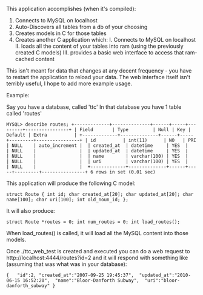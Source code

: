 

This application accomplishes (when it's compiled):
  1. Connects to MySQL on localhost
  2. Auto-Discovers all tables from a db of your choosing
  3. Creates models in C for those tables
  4. Creates another C application which:
      I. Connects to MySQL on localhost
      II. loads all the content of your tables into ram (using the previously created C models)
      III. provides a basic web interface to access that ram-cached content

This isn't meant for data that changes at any decent frequency - you have to restart the application to reload your data.
The web interface itself isn't terribly useful, I hope to add more example usage.

Example:

Say you have a database, called 'ttc'
In that database you have 1 table called 'routes'

`MYSQL> describe routes;
+-------------+--------------+------+-----+---------+----------------+
| Field       | Type         | Null | Key | Default | Extra          |
+-------------+--------------+------+-----+---------+----------------+
| id          | int(11)      | NO   | PRI | NULL    | auto_increment | 
| created_at  | datetime     | YES  |     | NULL    |                | 
| updated_at  | datetime     | YES  |     | NULL    |                | 
| name        | varchar(100) | YES  |     | NULL    |                | 
| uri         | varchar(100) | YES  |     | NULL    |                | 
+-------------+--------------+------+-----+---------+----------------+
6 rows in set (0.01 sec)`

This application will produce the following C model:

`struct Route {
  int id;
  char created_at[20];
  char updated_at[20];
  char name[100];
  char uri[100];
  int old_noun_id;
};`

It will also produce:

`struct Route *routes = 0;
int num_routes = 0;
int load_routes();`

When load_routes() is called, it will load all the MySQL content into those models.

Once ./ttc_web_test is created and executed you can 
do a web request to http://localhost:4444/routes?id=2 and it will respond with 
something like (assuming that was what was in your database):

`{  
  "id":2,
  "created_at":"2007-09-25 19:45:37", 
  "updated_at":"2010-06-15 16:52:20", 
  "name":"Bloor-Danforth Subway", 
  "uri":"bloor-danforth_subway"
}`

